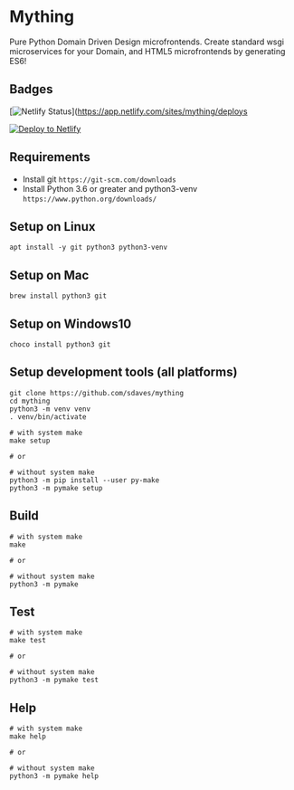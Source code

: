 # Mything

Pure Python Domain Driven Design microfrontends. Create standard wsgi microservices for your Domain, and HTML5 microfrontends by generating ES6!

## Badges

[![Netlify Status](https://api.netlify.com/api/v1/badges/03fcd31b-aad4-4cbb-82d0-f50e5b1b0574/deploy-status)](https://app.netlify.com/sites/mything/deploys

[![Deploy to Netlify](https://www.netlify.com/img/deploy/button.svg)](https://app.netlify.com/start/deploy?repository=https://github.com/sdaves/mything)

## Requirements

- Install git `https://git-scm.com/downloads`
- Install Python 3.6 or greater and python3-venv `https://www.python.org/downloads/`

## Setup on Linux

    apt install -y git python3 python3-venv
    
## Setup on Mac

    brew install python3 git
    
## Setup on Windows10

    choco install python3 git

## Setup development tools (all platforms)

    git clone https://github.com/sdaves/mything
    cd mything
    python3 -m venv venv
    . venv/bin/activate
    
    # with system make
    make setup 
    
    # or
    
    # without system make
    python3 -m pip install --user py-make
    python3 -m pymake setup

## Build

    # with system make
    make 
    
    # or
    
    # without system make
    python3 -m pymake

## Test

    # with system make
    make test
    
    # or
    
    # without system make
    python3 -m pymake test

## Help

    # with system make
    make help
    
    # or
    
    # without system make
    python3 -m pymake help
